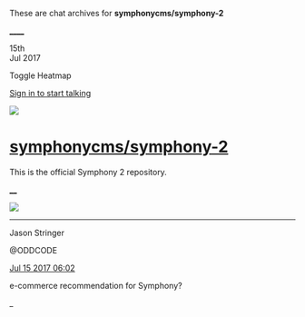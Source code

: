 These are chat archives for **symphonycms/symphony-2**

[__](/symphonycms/symphony-2/archives/2017/07/16)[__](/symphonycms/symphony-2/archives/2017/07/14)

15th  
Jul 2017

Toggle Heatmap

[Sign in to start talking](/login?action=login&button=archive-login)

![](https://avatars-02.gitter.im/group/iv/3/57542c45c43b8c601977197e?s=48)

#  [symphonycms/symphony-2](/symphonycms/symphony-2)

This is the official Symphony 2 repository.

[ __](/orgs/symphonycms/rooms "More symphonycms rooms")

![](https://avatars2.githubusercontent.com/u/149148?v=4&s=30)

____

Jason Stringer

@ODDCODE

[Jul 15 2017
06:02](https://gitter.im/symphonycms/symphony-2?at=5969affa1c8697534a26f278)

e-commerce recommendation for Symphony?

_

